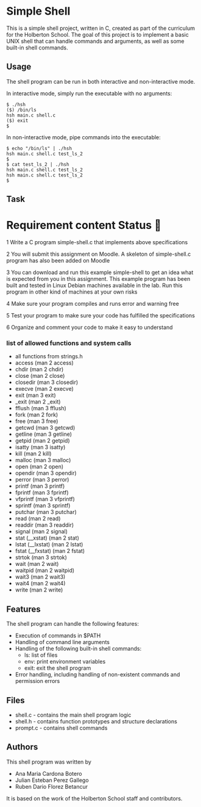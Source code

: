 # Simple Shell

This is a simple shell project, written in C, created as part of the curriculum for the Holberton School. The goal of this project is to implement a basic UNIX shell that can handle commands and arguments, as well as some built-in shell commands.

[](https://www.iberdrola.com/documents/20125/40414/vr_746x419.jpg/d3221355-c367-f6b4-07dc-d893ac61c985?t=1627362779952)

## Usage

The shell program can be run in both interactive and non-interactive mode.

In interactive mode, simply run the executable with no arguments:

```
$ ./hsh
($) /bin/ls
hsh main.c shell.c
($) exit
$
```
In non-interactive mode, pipe commands into the executable:

```
$ echo "/bin/ls" | ./hsh
hsh main.c shell.c test_ls_2
$
$ cat test_ls_2 | ./hsh
hsh main.c shell.c test_ls_2
hsh main.c shell.c test_ls_2
$
```

## Task

#	Requirement content	Status 🔨
1	Write a C program simple-shell.c that implements above specifications

2	You will submit this assignment on Moodle. A skeleton of simple-shell.c program has also been added on Moodle

3	You can download and run this example simple-shell to get an idea what is expected from you in this assignment. This example program has been built and tested in Linux Debian machines available in the lab. Run this program in other kind of machines at your own risks

4	Make sure your program compiles and runs error and warning free

5	Test your program to make sure your code has fulfilled the specifications

6	Organize and comment your code to make it easy to understand

### list of allowed functions and system calls

* all functions from strings.h
* access (man 2 access)
* chdir (man 2 chdir)
* close (man 2 close)
* closedir (man 3 closedir)
* execve (man 2 execve)
* exit (man 3 exit)
* _exit (man 2 _exit)
* fflush (man 3 fflush)
* fork (man 2 fork)
* free (man 3 free)
* getcwd (man 3 getcwd)
* getline (man 3 getline)
* getpid (man 2 getpid)
* isatty (man 3 isatty)
* kill (man 2 kill)
* malloc (man 3 malloc)
* open (man 2 open)
* opendir (man 3 opendir)
* perror (man 3 perror)
* printf (man 3 printf)
* fprintf (man 3 fprintf)
* vfprintf (man 3 vfprintf)
* sprintf (man 3 sprintf)
* putchar (man 3 putchar)
* read (man 2 read)
* readdir (man 3 readdir)
* signal (man 2 signal)
* stat (__xstat) (man 2 stat)
* lstat (__lxstat) (man 2 lstat)
* fstat (__fxstat) (man 2 fstat)
* strtok (man 3 strtok)
* wait (man 2 wait)
* waitpid (man 2 waitpid)
* wait3 (man 2 wait3)
* wait4 (man 2 wait4)
* write (man 2 write)





## Features

The shell program can handle the following features:

* Execution of commands in $PATH
* Handling of command line arguments
* Handling of the following built-in shell commands:
    * ls: list of files
    * env: print environment variables
    * exit: exit the shell program
* Error handling, including handling of non-existent commands and permission errors

## Files

* shell.c - contains the main shell program logic
* shell.h - contains function prototypes and structure declarations
* prompt.c - contains shell commands



## Authors

This shell program was written by 

* Ana Maria Cardona Botero
* Julian Esteban Perez Gallego
* Ruben Dario Florez Betancur

It is based on the work of the Holberton School staff and contributors.
